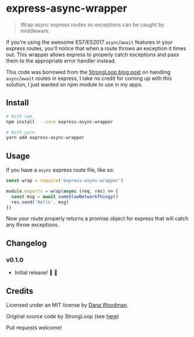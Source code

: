 # express-async-wrapper

> Wrap async express routes so exceptions can be caught by middleware.

If you're using the awesome ES7/ES2017 `async`/`await` features in your express routes, you'll notice that when a route throws an exception it times out. This wrapper allows express to properly catch exceptions and pass them to the appropriate error handler instead.

This code was borrowed from the [StrongLoop blog post](https://strongloop.com/strongblog/async-error-handling-expressjs-es7-promises-generators/#usinges7asyncawait) on handling `async`/`await` routes in express, I take no credit for coming up with this solution, I just wanted an npm module to use in my apps.


## Install

```bash
# With npm
npm install  --save express-async-wrapper

# With yarn
yarn add express-async-wrapper
```


## Usage

If you have a `async` express route file, like so:

```js
const wrap = require('express-async-wrapper')

module.exports = wrap(async (req, res) => {
  const msg = await someSlowNetworkThingy()
  res.send('Hello', msg)
})
```

Now your route properly returns a promise object for express that will catch any throw exceptions.


## Changelog

### v0.1.0

- Initial release! 🎉 🍾


## Credits

Licensed under an MIT license by [Dana Woodman](http://danawoodman.com).

Original source code by StrongLoop (see [here](https://strongloop.com/strongblog/async-error-handling-expressjs-es7-promises-generators/#usinges7asyncawait))

Pull requests welcome!
